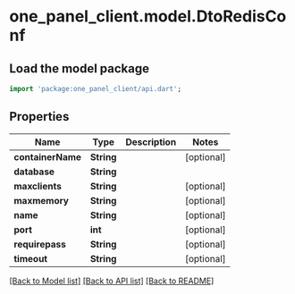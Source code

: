 # one_panel_client.model.DtoRedisConf

## Load the model package
```dart
import 'package:one_panel_client/api.dart';
```

## Properties
Name | Type | Description | Notes
------------ | ------------- | ------------- | -------------
**containerName** | **String** |  | [optional] 
**database** | **String** |  | 
**maxclients** | **String** |  | [optional] 
**maxmemory** | **String** |  | [optional] 
**name** | **String** |  | [optional] 
**port** | **int** |  | [optional] 
**requirepass** | **String** |  | [optional] 
**timeout** | **String** |  | [optional] 

[[Back to Model list]](../README.md#documentation-for-models) [[Back to API list]](../README.md#documentation-for-api-endpoints) [[Back to README]](../README.md)


